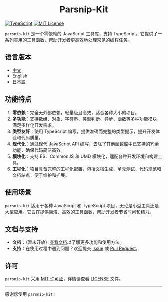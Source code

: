 # <center> Parsnip-Kit

[![TypeScript](https://img.shields.io/badge/TypeScript-v5.7.2-blue)](https://www.typescriptlang.org/) [![MIT License](https://img.shields.io/badge/license-MIT-green)](LICENSE)

`parsnip-kit` 是一个零依赖的 JavaScript 工具库，支持 TypeScript。它提供了一系列实用的工具函数，帮助开发者更高效地处理常见的编程任务。

## 语言版本
- [中文](README)
- [English](README.en.md)
- [日本語](README.jp.md)

## 功能特点
1. **零依赖**：完全无外部依赖，轻量级且高效，适合各种大小的项目。
2. **多功能**：支持数组、对象、字符串、类型判断、异步、函数等多种功能模块，满足多样化开发需求。
3. **类型友好**：使用 TypeScript 编写，提供准确而完整的类型提示，提升开发体验和代码质量。
4. **现代化**：通过现代 JavaScript API 编写，去除了其他函数库中已支持的冗余功能，确保代码简洁高效。
5. **模块化**：支持 ES、CommonJS 和 UMD 模块化，适配各种开发环境和构建工具。
6. **工程化**：项目具备完整的工程化配置，包括文档生成、单元测试、代码规范和文档站点，便于维护和扩展。

## 使用场景
`parsnip-kit` 适用于各种 JavaScript 和 TypeScript 项目，无论是小型工具还是大型应用。它旨在提供简洁、高效的工具函数，帮助开发者节省时间和精力。

## 文档与支持
- **文档**：（暂未开放）[查看文档](https://example.com/docs)以了解更多功能和使用方法。
- **支持**：在使用过程中遇到问题？欢迎提交 [Issue](https://github.com/LittleRangiferTarandus/parsnip-kit/issues) 或 [Pull Request](https://github.com/LittleRangiferTarandus/parsnip-kit/pulls)。

## 许可
`parsnip-kit` 采用 [MIT 许可证](LICENSE)，详情请查看 [LICENSE](LICENSE) 文件。

---

感谢您使用 `parsnip-kit`！